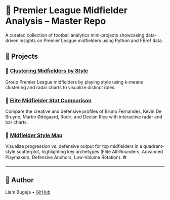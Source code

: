 # 🧠 Premier League Midfielder Analysis – Master Repo

A curated collection of football analytics mini-projects showcasing data-driven insights on Premier League midfielders using Python and FBref data.

## 📁 Projects

### 🔹 [Clustering Midfielders by Style](clustering/README.md)  
Group Premier League midfielders by playing style using k-means clustering and radar charts to visualize distinct roles.

### 🔹 [Elite Midfielder Stat Comparison](basic_stats_analysis/README.md)  
Compare the creative and defensive profiles of Bruno Fernandes, Kevin De Bruyne, Martin Ødegaard, Rodri, and Declan Rice with interactive radar and bar charts.

### 🔹 [Midfielder Style Map](midfielder_style_map/README.md)  
Visualize progression vs. defensive output for top midfielders in a quadrant-style scatterplot, highlighting key archetypes (Elite All-Rounders, Advanced Playmakers, Defensive Anchors, Low-Volume Rotation). ⚽

---

## 👤 Author  
Liam Bugeja • [GitHub](https://github.com/fbriebdk)

